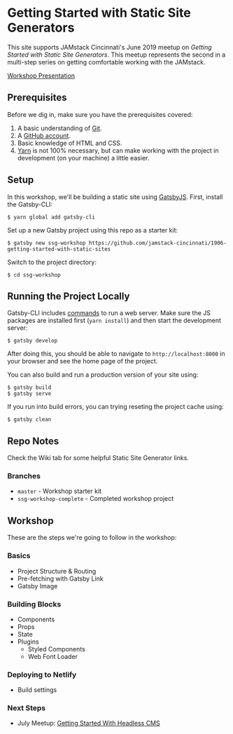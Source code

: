 Getting Started with Static Site Generators
==========

This site supports JAMstack Cincinnati's June 2019 meetup on _Getting Started with Static Site Generators_. This meetup represents the second in a multi-step series on getting comfortable working with the JAMstack.

[Workshop Presentation](https://docs.google.com/presentation/d/12_HeL80Du2B6GEUQhsxrLm4R0gKGQdaM9Hm1JEtk_HQ/edit?usp=sharing)

Prerequisites
----------

Before we dig in, make sure you have the prerequisites covered:

1. A basic understanding of [Git](https://git-scm.com/).
2. A [GitHub account](https://github.com/).
3. Basic knowledge of HTML and CSS.
4. [Yarn](https://yarnpkg.com/en/docs/install) is not 100% necessary, but can make working with the project in development (on your machine) a little easier.

Setup
----------

In this workshop, we'll be building a static site using [GatsbyJS](https://www.gatsbyjs.org/). First, install the Gatsby-CLI:

    $ yarn global add gatsby-cli

Set up a new Gatsby project using this repo as a starter kit:

    $ gatsby new ssg-workshop https://github.com/jamstack-cincinnati/1906-getting-started-with-static-sites

Switch to the project directory:

    $ cd ssg-workshop


Running the Project Locally
----------

Gatsby-CLI includes [commands](https://www.gatsbyjs.org/docs/gatsby-cli/) to run a web server. Make sure the JS packages are installed first (`yarn install`) and then start  the development server:

    $ gatsby develop

After doing this, you should be able to navigate to `http://localhost:8000` in your browser and see the home page of the project.

You can also build and run a production version of your site using:

    $ gatsby build
    $ gatsby serve

If you run into build errors, you can trying reseting the project cache using:

    $ gatsby clean

Repo Notes
----------


Check the Wiki tab for some helpful Static Site Generator links.

### Branches
* `master` - Workshop starter kit
* `ssg-workshop-complete` - Completed workshop project


Workshop
----------

These are the steps we're going to follow in the workshop:

### Basics

* Project Structure & Routing
* Pre-fetching with Gatsby Link
* Gatsby Image


### Building Blocks

* Components
* Props
* State
* Plugins
  * Styled Components
  * Web Font Loader


### Deploying to Netlify

* Build settings

### Next Steps

* July Meetup: [Getting Started With Headless CMS](https://www.meetup.com/JAMstack-Cincinnati/events/261657135/)
